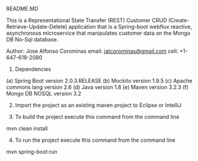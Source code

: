 README.MD

This is a Representational State Transfer (REST) Customer CRUD (Create-Retrieve-Update-Delete) application that is a Spring-boot webflux reactive, asynchronous
microservice that manipulates customer data on the Mongo DB No-Sql database.

Author: Jose Alfonso Corominas
email:  jatcorominas@gmail.com
cell:   +1-647-618-2080

1. Dependencies 

(a) Spring Boot version 2.0.3.RELEASE
(b) Mockito version 1.9.5
(c) Apache commons lang version 2.6
(d) Java version 1.8
(e) Maven version 3.2.3
(f) Mongo DB NOSQL version 3.2

2. Import the project as an existing maven project to Eclipse or IntelliJ

3. To build the project execute this command from the command line

mvn clean install 

4. To run the project execute this command from the command line

mvn spring-boot:run
